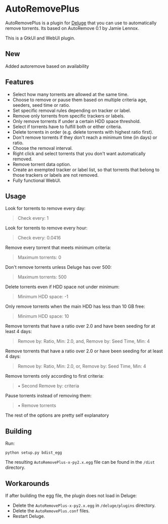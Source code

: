 AutoRemovePlus
==============

AutoRemovePlus is a plugin for [Deluge](http://deluge-torrent.org) that
you can use to automatically remove torrents. Its
based on AutoRemove 0.1 by Jamie Lennox.

This is a GtkUI and WebUI plugin.

New
---
Added autoremove based on availability


Features
--------
- Select how many torrents are allowed at the same time.
- Choose to remove or pause them based on multiple criteria age, seeders, seed time or ratio.
- Set specific removal rules depending on tracker or label.
- Remove only torrents from specific trackers or labels.
- Only remove torrents if under a certain HDD space threshold.
- Select if torrents have to fulfill both or either criteria.
- Delete torrents in order (e.g. delete torrents with highest ratio first).
- Don't remove torrents if they don't reach a minimum time (in days) or ratio.
- Choose the removal interval.
- Right click and select torrents that you don't want automatically removed.
- Remove torrent data option.
- Create an exempted tracker or label list, so that torrents that belong to those trackers or labels are not removed.
- Fully functional WebUI.  

Usage
-----
Look for torrents to remove every day:

> Check every: 1

Look for torrents to remove every hour:

> Check every: 0.0416

Remove every torrent that meets minimum criteria:

> Maximum torrents: 0

Don't remove torrents unless Deluge has over 500:

> Maximum torrents: 500

Delete torrents even if HDD space not under minimum:

> Minimum HDD space: -1

Only remove torrents when the main HDD has less than 10 GB free:

> Minimum HDD space: 10

Remove torrents that have a ratio over 2.0 and have been seeding for at least 4 days:

> Remove by: Ratio, Min: 2.0, and, Remove by: Seed Time, Min: 4  

Remove torrents that have a ratio over 2.0 or have been seeding for at least 4 days:

> Remove by: Ratio, Min: 2.0, or, Remove by: Seed Time, Min: 4

Remove torrents only according to first criteria:

> :black_small_square: Second Remove by: criteria

Pause torrents instead of removing them:

> :black_small_square: Remove torrents

The rest of the options are pretty self explanatory

Building
--------

Run:

```
python setup.py bdist_egg
```

The resulting `AutoRemovePlus-x-py2.x.egg` file can be found in the `/dist` directory.

Workarounds
-----------

If after building the egg file, the plugin does not load in Deluge:

- Delete the `AutoRemovePlus-x-py2.x.egg` in `/deluge/plugins` directory.
- Delete the `AutoRemovePlus.conf` files.
- Restart Deluge.
